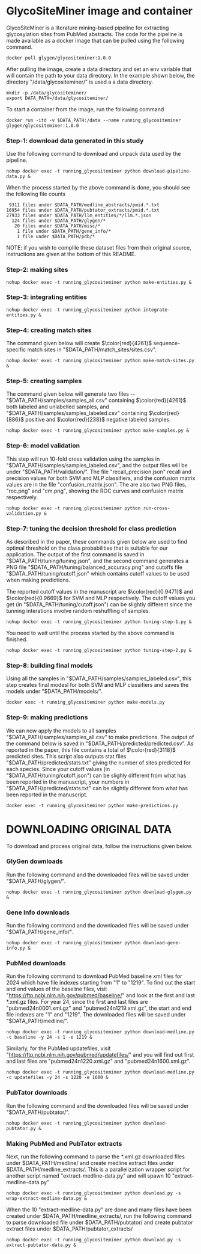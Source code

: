 # GlycoSiteMiner image and container

GlycoSiteMiner is a literature mining-based pipeline for extracting glycosylation sites from PubMed abstracts. The code for the pipeline is made available as a docker image that can be pulled using the following command.


```
docker pull glygen/glycositeminer:1.0.0
```

After pulling the image, create a data directory and set an env variable that will contain the path to your data directory. In the example shown below, 
the directory "/data/glycositeminer/" is used a a data directory.
```
mkdir -p /data/glycositeminer/
export DATA_PATH=/data/glycositeminer/
```

To start a container from the image, run the following command
```
docker run -itd -v $DATA_PATH:/data --name running_glycositeminer glygen/glycositeminer:1.0.0
```


### Step-1: download data generated in this study
Use the following command to download and unpack data used by the pipeline. 
```
nohup docker exec -t running_glycositeminer python download-pipeline-data.py &
```
When the process started by the above command is done, you should see the following file counts
```
 9311 files under $DATA_PATH/medline_abstracts/pmid.*.txt
16954 files under $DATA_PATH/pubtator_extracts/pmid.*.txt
27933 files under $DATA_PATH/llm_entities/*/llm.*.json
  124 files under $DATA_PATH/glygen/* 
   20 files under $DATA_PATH/misc/*
    1 file under $DATA_PATH/gene_info/*
    1 file under $DATA_PATH/pdb/*
```
NOTE: if you wish to complile these dataset files from their original source, instructions are given at the bottom of this README.



### Step-2: making sites
```
nohup docker exec -t running_glycositeminer python make-entities.py &
```


### Step-3: integrating entities
```
nohup docker exec -t running_glycositeminer python integrate-entities.py &
```


### Step-4: creating match sites
The command given below will create $\color{red}{4261}$ sequence-specific match sites in "$DATA_PATH/match_sites/sites.csv".
```
nohup docker exec -t running_glycositeminer python make-match-sites.py &
```


### Step-5: creating samples
The command given below will generate two files --  "$DATA_PATH/samples/samples_all.csv" containing $\color{red}{4261}$ both labeled and unlabelled samples, and "$DATA_PATH/samples/samples_labeled.csv" containing $\color{red}{886}$ positive and $\color{red}{238}$ negative labeled samples.
```
nohup docker exec -t running_glycositeminer python make-samples.py &
```


### Step-6: model validation
This step will run 10-fold cross validation using the samples in "$DATA_PATH/samples/samples_labeled.csv", and the
output files will be under "$DATA_PATH/validation/". The file "recall_precision.json" recall and precision values for both SVM and MLP classifiers, and the confusion matrix values are in the file "confusion_matrix.json". The are also two PNG files, "roc.png" and "cm.png", showing the ROC curves and confusion matrix respectively.
```
nohup docker exec -t running_glycositeminer python run-cross-validation.py &
```




### Step-7: tuning the decision threshold for class prediction
As described in the paper, these commands given below are used to find optimal threshold on the class probabilities that is 
suitable for our application. The output of the first command is saved in "$DATA_PATH/tuning/tuning.json", 
and the second command generates a PNG file "$DATA_PATH/tuning/balanced_accuracy.png" and cutoffs file "$DATA_PATH/tuning/cutoff.json" which contains cutoff values to be used when making predictions.

The reported cutoff values in the manuscript are $\color{red}{0.9471}$ and $\color{red}{0.9669}$ for SVM and MLP respectively. The cutoff values you get (in "$DATA_PATH/tuning/cutoff.json") can be slightly different since the tunning interations involve random reshuffling of samples. 

```
nohup docker exec -t running_glycositeminer python tuning-step-1.py &
```

You need to wait until the process started by the above command is finished.
```
nohup docker exec -t running_glycositeminer python tuning-step-2.py &
```


### Step-8: building final models
Using all the samples in "$DATA_PATH/samples/samples_labeled.csv", this step creates final modesl for both
SVM and MLP classifiers and saves the models under "$DATA_PATH/models/".
```
docker exec -t running_glycositeminer python make-models.py 
```


### Step-9: making predictions
We can now apply the models to all samples "$DATA_PATH/samples/samples_all.csv" to make predictions. The output of the command below
is saved in "$DATA_PATH/predicted/predicted.csv". As reported in the paper, this file contains a total of $\color{red}{3118}$ predicted sites. This script also outputs stat files "$DATA_PATH/predicted/stats.txt" giving the number of sites predicted for each species. Since your cutoff values (in "$DATA_PATH/tuning/cutoff.json") can be slighly different from what has been reported in the manuscript, your numbers in "$DATA_PATH/predicted/stats.txt" can be slightly different from what has been reported in the manuscript.
```
docker exec -t running_glycositeminer python make-predictions.py 
```


# DOWNLOADING ORIGINAL DATA
To download and process original data, follow the instructions given below.

### GlyGen downloads
Run the following command and the downloaded files will be saved under "$DATA_PATH/glygen/".
```
nohup docker exec -t running_glycositeminer python download-glygen.py &
```

### Gene Info downloads
Run the following command and the downloaded files will be saved under "$DATA_PATH/gene_info/".
```
nohup docker exec -t running_glycositeminer python download-gene-info.py &
```

### PubMed downloads
Run the following command to download PubMed baseline xml files for 2024 which have file indexes starting from "1" to "1219". To find out the 
start and end values of the baseline files, visit "https://ftp.ncbi.nlm.nih.gov/pubmed/baseline/" and look at the first and last *.xml.gz files. 
For year 24, since the first and last files are "pubmed24n0001.xml.gz" and "pubmed24n1219.xml.gz", the start and end file indexes are "1" and "1219". 
The downloaded files will be saved under "$DATA_PATH/medline/".
```
nohup docker exec -t running_glycositeminer python download-medline.py -c baseline -y 24 -s 1 -e 1219 &
```
Similarly, for the PubMed updatefiles, visit "https://ftp.ncbi.nlm.nih.gov/pubmed/updatefiles/" and you will find out first and last files 
are "pubmed24n1220.xml.gz" and "pubmed24n1600.xml.gz".
```
nohup docker exec -t running_glycositeminer python download-medline.py -c updatefiles -y 24 -s 1220 -e 1600 &
```

### PubTator downloads
Run the following command and the downloaded files will be saved under "$DATA_PATH/pubtator/".
```
nohup docker exec -t running_glycositeminer python download-pubtator.py &
```

### Making PubMed and PubTator extracts
Next, run the following command to parse the *.xml.gz downloaded files under $DATA_PATH/medline/
and create medline extract files under $DATA_PATH/medline_extracts/. This is a parallelization wrapper script 
for another script named "extract-medline-data.py" and will spawn 10 "extract-medline-data.py"
```
nohup docker exec -t running_glycositeminer python download.py -s wrap-extract-medline-data.py &
```

When the 10 "extract-medline-data.py" are done and many files have been created under $DATA_PATH/medline_extracts/,
run the following command to parse downloaded file under $DATA_PATH/pubtator/
and create pubtator extract files under $DATA_PATH/pubtator_extracts/
```
nohup docker exec -t running_glycositeminer python download.py -s extract-pubtator-data.py &
```     







